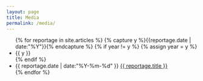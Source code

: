 ```yaml
---
layout: page
title: Media
permalink: /media/
---
```


<ul class="listing">
{% for reportage in site.articles %}
  {% capture y %}{{reportage.date | date:"%Y"}}{% endcapture %}
  {% if year != y %}
    {% assign year = y %}
    <li class="listing-seperator">{{ y }}</li>
  {% endif %}
  <li class="listing-item">
    <time datetime="{{ reportage.date | date:"%Y-%m-%d" }}">{{ reportage.date | date:"%Y-%m-%d" }}</time>
    <a href="{{ site.baseurl }}{{ reportage.url }}" title="{{ reportage.title }}">{{ reportage.title }}</a>
  </li>
{% endfor %}
</ul>
